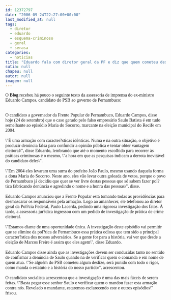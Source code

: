 ```yaml
---
id: 12372797
date: "2006-09-24T22:27:00+00:00"
last_modified_at: null
tags:
  - diretor
  - eduardo
  - esquema-criminoso
  - geral
  - serasa
categories:
  - noticias
title: "Eduardo fala com diretor geral da PF e diz que quem cometeu deslize no PSB será punido"
sutia: null
chapeu: null
autor: null
imagem: null
---
```

<p><P><FONT face=Verdana>O&nbsp;<STRONG>Blog</STRONG> recebeu há pouco o seguinte texto da assessoria de imprensa do ex-ministro Eduardo Campos, candidato do PSB ao governo de Pernambuco:</FONT></P></p>
<p><P><BR><FONT face=Verdana>O candidato a governador da Frente Popular de Pernambuco, Eduardo Campos, disse hoje (24 de setembro) que o caso gerado pelo falso empresário Saulo Batista é em tudo semelhante ao episódio Maria do Socorro, marcante na eleição municipal do Recife em 2004. <BR>&nbsp;<BR>\"É uma armação com caracter?sticas idênticas. Numa e na outra situação, o objetivo é produzir denúncia falsa para confundir a opinião pública e tentar obter vantagem eleitoral\", disse Eduardo, lembrando que até o momento escolhido para recorrer às práticas criminosas é o mesmo, \"a hora em que as pesquisas indicam a derrota inevitável do candidato deles\". <BR>&nbsp;<BR>\"Em 2004 eles levaram uma surra do prefeito João Paulo, mesmo usando daquela forma a dona Maria do Socorro. Neste ano, eles vão levar outra goleada de votos, porque o povo de Pernambuco já decidiu que quer se ver livre destas pessoas que só sabem fazer pol?tica fabricando denúncia e agredindo o nome e a honra das pessoas\", disse. <BR>&nbsp;<BR>Eduardo Campos anunciou que a Frente Popular está tomando todas as providências para desmascarar os responsáveis pela armação. Logo ao amanhecer, ele telefonou ao diretor geral da Pol?cia Federal, Paulo Lacerda, pedindo uma rigorosa investigação dos fatos. À tarde, a assessoria jur?dica ingressou com um pedido de investigação de prática de crime eleitoral. <BR>&nbsp;<BR>\"Estamos diante de uma oportunidade única. A investigação deste episódio vai permitir que se elimine da pol?tica de Pernambuco essa prática odiosa que tem sido a principal caracter?stica dos nossos adversários. Se a gente for para a história, vai ver que desde a eleição de Marcos Freire é assim que eles agem\", disse Eduardo. <BR>&nbsp;<BR>Eduardo Campos disse ainda que as investigações devem ser conduzidas tanto no sentido de confirmar a denúncia de Saulo quando na de verificar quem o comanda e em nome de quem atua. \"Se alguém do PSB cometeu algum deslize, será punido com todo o rigor, como manda o estatuto e a história do nosso partido\", acrescentou. <BR>&nbsp;<BR>O candidato socialista acrescentou que a investigação é uma das mais fáceis de serem feitas. \"Basta pegar esse senhor Saulo e verificar quem o mandou fazer esta armação contra nós. Revelado o mandante, estaremos esclarecendo este e outros episódios\" frisou.</FONT></P> </p>
